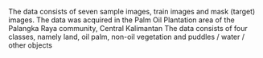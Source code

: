The data consists of seven sample images, train images and mask (target) images.
The data was acquired in the Palm Oil Plantation area of ​​the Palangka Raya community, Central Kalimantan
The data consists of four classes, namely land, oil palm, non-oil vegetation and puddles / water / other objects
